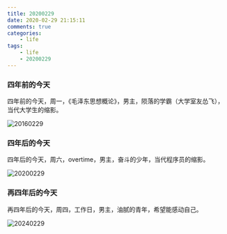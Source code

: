 ```yaml
---
title: 20200229
date: 2020-02-29 21:15:11
comments: true
categories:
	- life
tags: 
	- life
	- 20200229
---
```

### 四年前的今天

四年前的今天，周一，《毛泽东思想概论》，男主，陨落的学霸（大学室友怂飞），当代大学生的缩影。

<!-- more -->

![20160229](/images/20160229.jpg)

### 四年后的今天

四年后的今天，周六，overtime，男主，奋斗的少年，当代程序员的缩影。

![20200229](/images/20200229.jpg)

### 再四年后的今天

再四年后的今天，周四，工作日，男主，油腻的青年，希望能感动自己。

![20240229](/images/20240229.jpg)